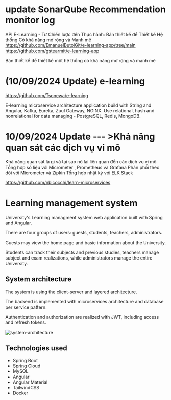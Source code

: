 # update SonarQube Recommendation monitor log
API E-Learning - Từ Chiến lược đến Thực hành: Bản thiết kế để Thiết kế Hệ thống Có khả năng mở rộng và Mạnh mẽ
https://github.com/EmanuelButoiGit/e-learning-app/tree/main
https://github.com/gstearmit/e-learning-app

Bản thiết kế để thiết kế một hệ thống có khả năng mở rộng và mạnh mẽ

# (10/09/2024 Update) e-learning
https://github.com/Tsonewa/e-learning

E-learning microservice architecture application build with String and Angular, Kafka, Eureka, Zuul Gateway, NGINX. Use relational, hash and nonrelational for data managing - PostgreSQL, Redis, MongoDB.

# 10/09/2024 Update --- >Khả năng quan sát các dịch vụ vi mô

Khả năng quan sát là gì và tại sao nó lại liên quan đến các dịch vụ vi mô
Tổng hợp số liệu với Micrometer , Prometheus và Grafana
Phân phối theo dõi với Micrometer và Zipkin
Tổng hợp nhật ký với ELK Stack

https://github.com/nbicocchi/learn-microservices


# Learning management system

University's Learning managment system web application built with Spring and Angular.

There are four groups of users: guests, students, teachers, administrators.

Guests may view the home page and basic information about the University.

Students can track their subjects and previous studies, teachers manage subject and exam realizations, while administrators manage the entire University.

## System architecture

The system is using the client-server and layered architecture.

The backend is implemented with microservices architecture and database per service pattern. 

Authentication and authorization are realized with JWT, including access and refresh tokens.

![system-architecture](https://user-images.githubusercontent.com/66832914/184617342-b7a26ee3-f7be-4aba-914c-4a2a8dfc3749.jpg)

## Technologies used

- Spring Boot
- Spring Cloud
- MySQL
- Angular
- Angular Material
- TailwindCSS
- Docker

